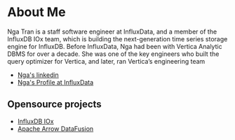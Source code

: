 # About Me
Nga Tran is a staff software engineer at InfluxData, and a member of the InfluxDB IOx team, which is building the next-generation time series storage engine for InfluxDB. Before InfluxData, Nga had been with Vertica Analytic DBMS for over a decade. She was one of the key engineers who built the query optimizer for Vertica, and later, ran Vertica’s engineering team

* [Nga's linkedin](https://www.linkedin.com/in/nga-tran-0641183/)
* [Nga's Profile at InfluxData](https://www.influxdata.com/blog/author/nga-tran/)

## Opensource projects
* [InfluxDB IOx](https://github.com/influxdata/influxdb_iox)
* [Apache Arrow DataFusion](https://github.com/apache/arrow-datafusion)